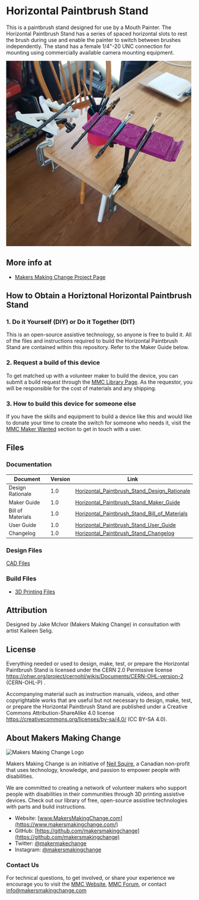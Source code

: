 #  Horizontal Paintbrush Stand
This is a paintbrush stand designed for use by a Mouth Painter. The Horizontal Paintbrush Stand has a series of spaced horizontal slots to rest the brush during use and enable the painter to switch between brushes independently. The stand has a female 1/4"-20 UNC connection for mounting using commercially available camera mounting equipment.

<img src="Photos/Horizontal_Paintbrush_Stands.jpg" width="500" alt="Picture of two Horizontal Paintbrush Stands. Each stand is mounted to a table using a Magic Arm, a C-Clamp mounting Adapter, and a C-Clamp.">

## More info at
- [Makers Making Change Project Page](https://makersmakingchange.com/project/horizontal-paintbrush-stand/)

## How to Obtain a Horiztonal Horizontal Paintbrush Stand

### 1. Do it Yourself (DIY) or Do it Together (DIT)

This is an open-source assistive technology, so anyone is free to build it. All of the files and instructions required to build the Horizontal Paintbrush Stand are contained within this repository. Refer to the Maker Guide below.

### 2. Request a build of this device

To get matched up with a volunteer maker to build the device, you can submit a build request through the [MMC Library Page](https://makersmakingchange.com/project/horizontal-paintbrush-stand/). As the requestor, you will be responsible for the cost of materials and any shipping.

### 3. How to build this device for someone else

If you have the skills and equipment to build a device like this and would like to donate your time to create the switch for someone who needs it, visit the [MMC Maker Wanted](https://makersmakingchange.com/maker-wanted/) section to get in touch with a user.


## Files
### Documentation
| Document             | Version | Link |
|----------------------|---------|------|
| Design Rationale     | 1.0     | [Horizontal_Paintbrush_Stand_Design_Rationale](/Documentation/Horizontal_Paintbrush_Stand_Design_Rationale_v1.0.pdf)|
| Maker Guide          | 1.0     | [Horizontal_Paintbrush_Stand_Maker_Guide](/Documentation/Horizontal_Paintbrush_Stand_Maker_Guide_v1.0.pdf)          |
| Bill of Materials    | 1.0     | [Horizontal_Paintbrush_Stand_Bill_of_Materials](/Documentation/Horizontal_Paintbrush_Stand_BOM_v1.0.xlsx)           |
| User Guide           | 1.0     | [Horizontal_Paintbrush_Stand_User_Guide](/Documentation/Horizontal_Paintbrush_Stand_User_Guide_v1.0.pdf)            |
| Changelog            | 1.0     | [Horizontal_Paintbrush_Stand_Changelog](/Documentation/Horizontal_Paintbrush_Stand_ChangeLog_v1.0.pdf)              |

### Design Files
[CAD Files](/Design_Files)

### Build Files
 - [3D Printing Files](/Build_Files/3D_Printing)

## Attribution
Designed by Jake McIvor (Makers Making Change) in consultation with artist Kaileen Selig.


## License
Everything needed or used to design, make, test, or prepare the Horizontal Paintbrush Stand is licensed under the CERN 2.0 Permissive license <https://ohwr.org/project/cernohl/wikis/Documents/CERN-OHL-version-2> (CERN-OHL-P) . 

Accompanying material such as instruction manuals, videos, and other copyrightable works that are useful but not necessary to design, make, test, or prepare the Horizontal Paintbrush Stand are published under a Creative Commons Attribution-ShareAlike 4.0 license <https://creativecommons.org/licenses/by-sa/4.0/> (CC BY-SA 4.0).


## About Makers Making Change
<img src="https://www.makersmakingchange.com/wp-content/uploads/logo/mmc_logo.svg" width="500" alt="Makers Making Change Logo">

Makers Making Change is an initiative of [Neil Squire](https://www.neilsquire.ca/), a Canadian non-profit that uses technology, knowledge, and passion to empower people with disabilities.

We are committed to creating a network of volunteer makers who support people with disabilities in their communities through 3D printing assistive devices. Check out our library of free, open-source assistive technologies with parts and build instructions.

 - Website: [www.MakersMakingChange.com](https://www.makersmakingchange.com/)
 - GitHub: [https://github.com/makersmakingchange](https://github.com/makersmakingchange)
 - Twitter: [@makermakechange](https://twitter.com/makermakechange)
 - Instagram: [@makersmakingchange](https://www.instagram.com/makersmakingchange)


### Contact Us

For technical questions, to get involved, or share your experience we encourage you to visit the [MMC Website](https://www.makersmakingchange.com/), [MMC Forum](https://makersmakingchange.com/forum), or contact info@makersmakingchange.com
